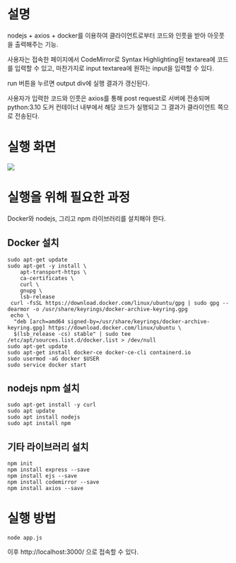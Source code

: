 # 설명
nodejs + axios + docker를 이용하여 클라이언트로부터 코드와 인풋을 받아 아웃풋을 출력해주는 기능.

사용자는 접속한 페이지에서 CodeMirror로 Syntax Highlighting된 textarea에 코드를 입력할 수 있고, 마찬가지로 input textarea에 원하는 input을 입력할 수 있다.

run 버튼을 누르면 output div에 실행 결과가 갱신된다.

사용자가 입력한 코드와 인풋은 axios를 통해 post request로 서버에 전송되며 python:3.10 도커 컨테이너 내부에서 해당 코드가 실행되고 그 결과가 클라이언트 쪽으로 전송된다.

# 실행 화면
<img src="https://user-images.githubusercontent.com/38034263/161439790-a7354fe9-3e00-4972-b4a5-ae3322b3e051.png"/>

# 실행을 위해 필요한 과정
Docker와 nodejs, 그리고 npm 라이브러리를 설치해야 한다.

## Docker 설치
```
sudo apt-get update
sudo apt-get -y install \
    apt-transport-https \
    ca-certificates \
    curl \
    gnupg \
    lsb-release
 curl -fsSL https://download.docker.com/linux/ubuntu/gpg | sudo gpg --dearmor -o /usr/share/keyrings/docker-archive-keyring.gpg
 echo \
  "deb [arch=amd64 signed-by=/usr/share/keyrings/docker-archive-keyring.gpg] https://download.docker.com/linux/ubuntu \
  $(lsb_release -cs) stable" | sudo tee /etc/apt/sources.list.d/docker.list > /dev/null
sudo apt-get update
sudo apt-get install docker-ce docker-ce-cli containerd.io
sudo usermod -aG docker $USER
sudo service docker start

```

## nodejs npm 설치
```
sudo apt-get install -y curl
sudo apt update
sudo apt install nodejs
sudo apt install npm
```

## 기타 라이브러리 설치
```
npm init
npm install express --save
npm install ejs --save
npm install codemirror --save
npm install axios --save
```

# 실행 방법
```node app.js```

이후 http://localhost:3000/ 으로 접속할 수 있다.
